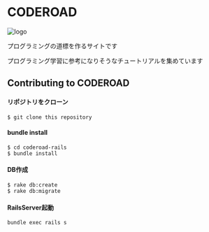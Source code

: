 # CODEROAD

![logo](https://user-images.githubusercontent.com/25325947/45166887-fac31d00-b232-11e8-9dc1-366306b65d09.png)

プログラミングの道標を作るサイトです

プログラミング学習に参考になりそうなチュートリアルを集めています


## Contributing to CODEROAD
#### リポジトリをクローン
```
$ git clone this repository
```

#### bundle install
```
$ cd coderoad-rails
$ bundle install
```

#### DB作成
```
$ rake db:create
$ rake db:migrate
```

#### RailsServer起動
```
bundle exec rails s
```
